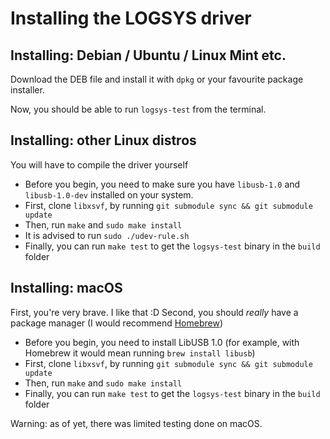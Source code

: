 # Installing the LOGSYS driver

## Installing: Debian / Ubuntu / Linux Mint etc.
Download the DEB file and install it with `dpkg` or your favourite package installer.

Now, you should be able to run `logsys-test` from the terminal.

## Installing: other Linux distros
You will have to compile the driver yourself

* Before you begin, you need to make sure you have `libusb-1.0` and `libusb-1.0-dev` installed on your system.
* First, clone `libxsvf`, by running `git submodule sync && git submodule update`
* Then, run `make` and `sudo make install`
* It is advised to run `sudo ./udev-rule.sh`
* Finally, you can run `make test` to get the `logsys-test` binary in the `build` folder

## Installing: macOS
First, you're very brave. I like that :D Second, you should *really* have a package manager (I would recommend [Homebrew](https://brew.sh/))

* Before you begin, you need to install LibUSB 1.0 (for example, with Homebrew it would mean running `brew install libusb`)
* First, clone `libxsvf`, by running `git submodule sync && git submodule update`
* Then, run `make` and `sudo make install`
* Finally, you can run `make test` to get the `logsys-test` binary in the `build` folder

Warning: as of yet, there was limited testing done on macOS.
